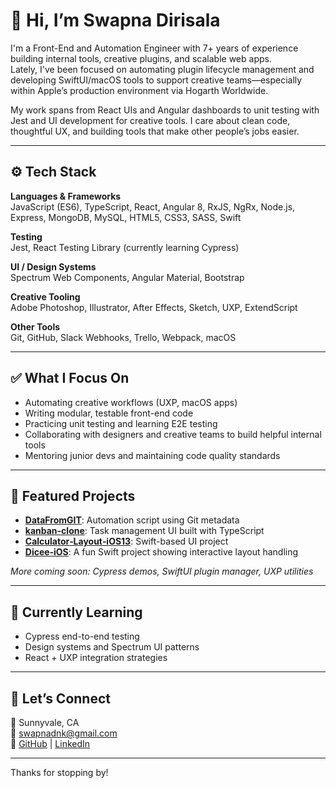 # 👋 Hi, I’m Swapna Dirisala

I'm a Front-End and Automation Engineer with 7+ years of experience building internal tools, creative plugins, and scalable web apps.  
Lately, I've been focused on automating plugin lifecycle management and developing SwiftUI/macOS tools to support creative teams—especially within Apple’s production environment via Hogarth Worldwide.

My work spans from React UIs and Angular dashboards to unit testing with Jest and UI development for creative tools. I care about clean code, thoughtful UX, and building tools that make other people’s jobs easier.

---

## ⚙️ Tech Stack

**Languages & Frameworks**  
JavaScript (ES6), TypeScript, React, Angular 8, RxJS, NgRx, Node.js, Express, MongoDB, MySQL, HTML5, CSS3, SASS, Swift

**Testing**  
Jest, React Testing Library (currently learning Cypress)

**UI / Design Systems**  
Spectrum Web Components, Angular Material, Bootstrap

**Creative Tooling**  
Adobe Photoshop, Illustrator, After Effects, Sketch, UXP, ExtendScript

**Other Tools**  
Git, GitHub, Slack Webhooks, Trello, Webpack, macOS

---

## ✅ What I Focus On

- Automating creative workflows (UXP, macOS apps)  
- Writing modular, testable front-end code  
- Practicing unit testing and learning E2E testing  
- Collaborating with designers and creative teams to build helpful internal tools  
- Mentoring junior devs and maintaining code quality standards  

---

## 🔨 Featured Projects

- [**DataFromGIT**](https://github.com/swapnadnk/DataFromGIT): Automation script using Git metadata  
- [**kanban-clone**](https://github.com/swapnadnk/kanban-clone): Task management UI built with TypeScript  
- [**Calculator‑Layout‑iOS13**](https://github.com/swapnadnk/Calculator-Layout-iOS13): Swift-based UI project  
- [**Dicee‑iOS**](https://github.com/swapnadnk/Dicee-iOS): A fun Swift project showing interactive layout handling  

*More coming soon: Cypress demos, SwiftUI plugin manager, UXP utilities*

---

## 🧠 Currently Learning

- Cypress end-to-end testing   
- Design systems and Spectrum UI patterns  
- React + UXP integration strategies  

---

## 🤝 Let’s Connect

📍 Sunnyvale, CA  
📧 [swapnadnk@gmail.com](mailto:swapnadnk@gmail.com)  
🔗 [GitHub](https://github.com/swapnadnk) | [LinkedIn](https://www.linkedin.com/in/swapna-dirisala/)

---

Thanks for stopping by!
